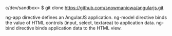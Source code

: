 c/dev/sandbox>
$ git clone https://github.com/snowmaniowa/angularjs.git

ng-app directive defines an AngularJS application.
ng-model directive binds the value of HTML controls (input, select, textarea) to application data.
ng-bind directive binds application data to the HTML view.